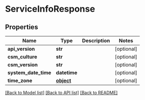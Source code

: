 # ServiceInfoResponse

## Properties
Name | Type | Description | Notes
------------ | ------------- | ------------- | -------------
**api_version** | **str** |  | [optional] 
**csm_culture** | **str** |  | [optional] 
**csm_version** | **str** |  | [optional] 
**system_date_time** | **datetime** |  | [optional] 
**time_zone** | [**object**](.md) |  | [optional] 

[[Back to Model list]](../README.md#documentation-for-models) [[Back to API list]](../README.md#documentation-for-api-endpoints) [[Back to README]](../README.md)


